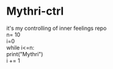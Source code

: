 # Mythri-ctrl
it's my controlling of inner feelings repo
<br>
n= 10
<br>
i=0
<br>
while i<=n:
<br>
  print("Mythri")
  <br>
  i += 1
  <br>


